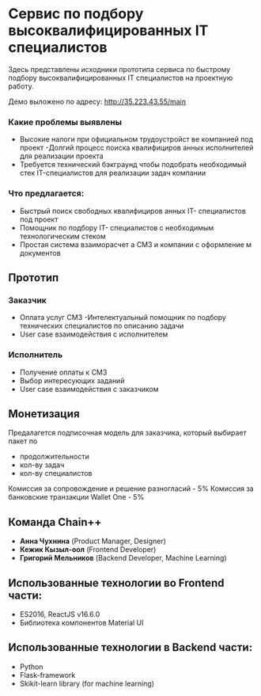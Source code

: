 # Сервис по подбору высоквалифицированных IT специалистов

Здесь представлены исходники прототипа сервиса по быстрому подбору высоквалифицированных IT специалистов на проектную работу.

Демо выложено по адресу: http://35.223.43.55/main

### Какие проблемы выявлены
- Высокие налоги при официальном трудоустройст ве компанией под проект
-Долгий процесс поиска квалифициров анных исполнителей для реализации проекта
- Требуется технический бэкграунд чтобы подобрать необходимый стек IT-специалистов для реализации
задач компании


### Что предлагается:
- Быстрый поиск свободных квалифициров анных IT- специалистов под проект
- Помощник по подбору IT- специалистов с необходимым технологическим
стеком
- Простая система взаиморасчет а СМЗ и компании с оформление м документов


## Прототип
### Заказчик
 - Оплата услуг СМЗ
 -Интелектуальный помощник по подбору технических специалистов по описанию задачи
 - User case взаимодействия с исполнителем
 
### Исполнитель
- Получение оплаты к СМЗ
- Выбор интересующих заданий
- User case взаимодействия с заказчиком

## Монетизация

Предалагется подписочная модель для заказчика, который выбирает пакет по
- продолжительности
- кол-ву задач
- кол-ву специалистов

Комиссия за сопровождение и решение разногласий - 5%
Комиссия за банковские транзакции Wallet One - 5%




## Команда Chain++
- **Анна Чухнина** (Product Manager, Designer)
- **Кежик Кызыл-оол** (Frontend Developer)
- **Григорий Мельников** (Backend Developer, Machine Learning)


## Использованные технологии во Frontend части:
- ES2016, ReactJS v16.6.0
- Библиотека компонентов Material UI

## Использованные технологии в Backend части:
- Python
- Flask-framework 
- Skikit-learn library (for machine learning)
